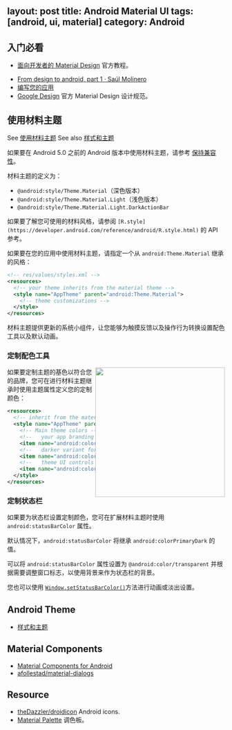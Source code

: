 layout: post
title: Android Material UI
tags: [android, ui, material]
category: Android
---

## 入门必看

- [面向开发者的 Material Design](https://developer.android.com/training/material/index.html) 官方教程。
* [From design to android, part 1 · Saúl Molinero](http://saulmm.github.io/from-design-to-android-part1)
* [编写您的应用](https://developer.android.com/studio/write/index.html)
* [Google Design](https://www.google.com/design/) 官方 Material Design 设计规范。

## 使用材料主题

See [使用材料主题](https://developer.android.com/training/material/theme.html)
See also [样式和主题](https://developer.android.google.cn/guide/topics/ui/themes.html?hl=zh-cn)

如果要在 Android 5.0 之前的 Android 版本中使用材料主题，请参考 [保持兼容性](https://developer.android.com/training/material/compatibility.html)。

材料主题的定义为：

* `@android:style/Theme.Material`（深色版本）
* `@android:style/Theme.Material.Light`（浅色版本）
* `@android:style/Theme.Material.Light.DarkActionBar`

如果要了解您可使用的材料风格，请参阅 `[R.style](https://developer.android.com/reference/android/R.style.html)` 的 API 参考。

如果要在您的应用中使用材料主题，请指定一个从
`android:Theme.Material` 继承的风格：

```xml
<!-- res/values/styles.xml -->  
<resources>  
  <!-- your theme inherits from the material theme -->  
  <style name="AppTheme" parent="android:Theme.Material">  
    <!-- theme customizations -->  
  </style>  
</resources>
```

材料主题提供更新的系统小组件，让您能够为触摸反馈以及操作行为转换设置配色工具以及默认动画。

### 定制配色工具

<img src="https://developer.android.com/training/material/images/ThemeColors.png" width="300px" style="float: right;">

如果要定制主题的基色以符合您的品牌，您可在进行材料主题继承时使用主题属性定义您的定制颜色：

```xml
<resources>  
  <!-- inherit from the material theme -->  
  <style name="AppTheme" parent="android:Theme.Material">  
    <!-- Main theme colors -->  
    <!--   your app branding color for the app bar -->  
    <item name="android:colorPrimary">@color/primary</item>  
    <!--   darker variant for the status bar and contextual app bars -->  
    <item name="android:colorPrimaryDark">@color/primary_dark</item>  
    <!--   theme UI controls like checkboxes and text fields -->  
    <item name="android:colorAccent">@color/accent</item>  
  </style>
</resources>
```

### 定制状态栏

如果要为状态栏设置定制颜色，您可在扩展材料主题时使用 `android:statusBarColor` 属性。

默认情况下，`android:statusBarColor` 将继承 `android:colorPrimaryDark` 的值。

可以将 `android:statusBarColor` 属性设置为 `@android:color/transparent` 并根据需要调整窗口标志，以使用背景来作为状态栏的背景。

您也可以使用 [`Window.setStatusBarColor()`](https://developer.android.com/reference/android/view/Window.html#setStatusBarColor(int))方法进行动画或淡出设置。

## Android Theme

- [样式和主题](https://developer.android.google.cn/guide/topics/ui/themes.html?hl=zh-cn)

## Material Components

- [Material Components for Android](https://material.io/components/android/)
- [afollestad/material-dialogs](https://github.com/afollestad/material-dialogs)

## Resource

- [theDazzler/droidicon](https://github.com/theDazzler/droidicon) Android icons.
- [Material Palette](http://www.materialpalette.com/purple/pink) 调色板。
